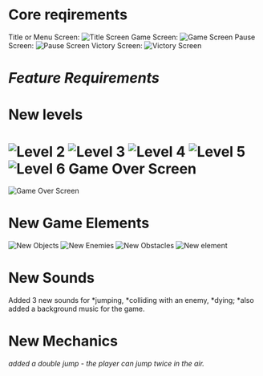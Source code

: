 Core reqirements
=================
Title or Menu Screen:
![Title Screen](https://imgur.com/9RIczSh.png)
Game Screen:
![Game Screen](https://imgur.com/QWfj19K.png)
Pause Screen:
![Pause Screen](https://imgur.com/PY2BjpO.png)
Victory Screen:
![Victory Screen](https://imgur.com/HtYM7bk.png)


*Feature Requirements*
=================
New levels
=================
![Level 2](https://imgur.com/59pcd7q.png)
![Level 3](https://imgur.com/undefined.png)
![Level 4](https://imgur.com/dANEM11.png)
![Level 5](https://imgur.com/cQtaZ4P.png)
![Level 6](https://imgur.com/YZSFFfD.png)
Game Over Screen
=================
![Game Over Screen](https://imgur.com/shK77Ow.png)

New Game Elements
=================
![New Objects](https://imgur.com/Yy7IYgK.png)
![New Enemies](https://imgur.com/frjIpaB.png)
![New Obstacles](https://imgur.com/iNKT2qz.png)
![New element](https://imgur.com/bjNfelX.png)

New Sounds
=================
Added 3 new sounds for 
*jumping, 
*colliding with an enemy, 
*dying;
*also added a background music for the game.

New Mechanics
=================
*added a double jump - the player can jump twice in the air.*

